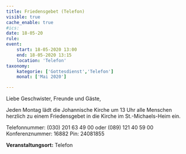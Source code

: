 ```yaml
---
title: Friedensgebet (Telefon)
visible: true
cache_enable: true
#ics: 
date: 18-05-20
rule: 
event:
	start: 18-05-2020 13:00
	end: 18-05-2020 13:15
	location: 'Telefon'
taxonomy:
	kategorie: ['Gottesdienst','Telefon']
	monat: ['Mai 2020']

---
```

Liebe Geschwister, Freunde und Gäste,

Jeden Montag lädt die Johannische Kirche um 13 Uhr alle Menschen herzlich zu einem Friedensgebet in die Kirche im St.-Michaels-Heim ein.

Telefonnummer: (030) 201 63 49 00 oder (089) 121 40 59 00
Konferenznummer: 16882
Pin: 24081855



**Veranstaltungsort:** Telefon


